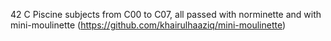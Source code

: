 42 C Piscine subjects from C00 to C07, all passed with norminette and with mini-moulinette (https://github.com/khairulhaaziq/mini-moulinette)
